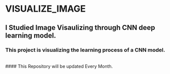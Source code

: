# VISUALIZE_IMAGE
## I Studied Image Visaulizing through CNN deep learning model.
### This project is visualizing the learning process of a CNN model.

<br>
#### This Repository will be updated Every Month. 
